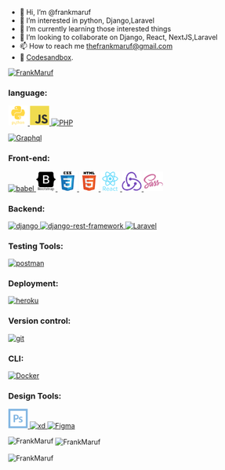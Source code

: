 - 👋 Hi, I’m @frankmaruf
- 👀 I’m interested in python, Django,Laravel
- 🌱 I’m currently learning those interested things
- 💞️ I’m looking to collaborate on Django, React, NextJS,Laravel
- 📫 How to reach me thefrankmaruf@gmail.com
- 👀 [Codesandbox](https://codesandbox.io/u/frankmaruf).

<p align="left"> <a href="https://github.com/ryo-ma/github-profile-trophy"><img src="https://github-profile-trophy.vercel.app/?username=frankmaruf" alt="FrankMaruf" /></a> </p>
<h3 align="left">language:</h3>
<p align="left">
 <a href="https://www.python.org/" target="_blank"> <img src="https://raw.githubusercontent.com/devicons/devicon/master/icons/python/python-plain-wordmark.svg" alt="python" width="40" height="40"/> </a><a href="https://developer.mozilla.org/en-US/docs/Web/JavaScript" target="_blank"> <img src="https://raw.githubusercontent.com/devicons/devicon/master/icons/javascript/javascript-original.svg" alt="javascript" width="40" height="40"/> </a>
 <a href="php.net" target="_blank"> <img src="https://upload.wikimedia.org/wikipedia/commons/thumb/2/27/PHP-logo.svg/800px-PHP-logo.svg.png" alt="PHP" width="40" height="40"/> </a>
 </p>
 <a href="https://graphql.org/" target="_blank"> <img src="https://graphql.org/img/logo.svg" alt="Graphql" width="40" height="40"/> </a>
<h3 align="left">Front-end:</h3>
<p align="left">
<a href="https://babeljs.io/" target="_blank"> <img src="https://www.vectorlogo.zone/logos/babeljs/babeljs-icon.svg" alt="babel" width="40" height="40"/> </a>
 <a href="https://getbootstrap.com" target="_blank"> <img src="https://raw.githubusercontent.com/devicons/devicon/master/icons/bootstrap/bootstrap-plain-wordmark.svg" alt="bootstrap" width="40" height="40"/> </a>
  <a href="https://www.w3schools.com/css/" target="_blank"> <img src="https://raw.githubusercontent.com/devicons/devicon/master/icons/css3/css3-original-wordmark.svg" alt="css3" width="40" height="40"/> </a>
  <a href="https://www.w3.org/html/" target="_blank"> <img src="https://raw.githubusercontent.com/devicons/devicon/master/icons/html5/html5-original-wordmark.svg" alt="html5" width="40" height="40"/> </a>
  <a href="https://reactjs.org/" target="_blank"> <img src="https://raw.githubusercontent.com/devicons/devicon/master/icons/react/react-original-wordmark.svg" alt="react" width="40" height="40"/> </a>
  <a href="https://redux.js.org" target="_blank"> <img src="https://raw.githubusercontent.com/devicons/devicon/master/icons/redux/redux-original.svg" alt="redux" width="40" height="40"/> </a>
  <a href="https://sass-lang.com" target="_blank"> <img src="https://raw.githubusercontent.com/devicons/devicon/master/icons/sass/sass-original.svg" alt="sass" width="40" height="40"/> </a>
 </p>
 <h3 align="left">Backend:</h3>
 <p align="left">
  <a href="https://www.djangoproject.com/" target="_blank"> <img src="https://cdn.worldvectorlogo.com/logos/django.svg" alt="django" width="40" height="40"/> </a>
  <a href="https://www.django-rest-framework.org/" target="_blank"> <img src="https://www.django-rest-framework.org/img/logo.png" alt="django-rest-framework" width="90" height="40"/> </a>
 <a href="https://laravel.com/" target="_blank"> <img src="https://laravel.com/img/logomark.min.svg" alt="Laravel" width="90" height="40"/> </a>
 </p>
 <h3 align="left">Testing Tools:</h3>
 <p align="left">
  <a href="https://postman.com" target="_blank"> <img src="https://www.vectorlogo.zone/logos/getpostman/getpostman-icon.svg" alt="postman" width="40" height="40"/> </a>
 </p>
 <h3 align="left">Deployment:</h3>
  <p align="left">
 <a href="https://heroku.com" target="_blank"> <img src="https://www.vectorlogo.zone/logos/heroku/heroku-icon.svg" alt="heroku" width="40" height="40"/> </a>
 </p>
 
 
  <h3 align="left">Version control:</h3>
 <p align="left">
 <a href="https://git-scm.com/" target="_blank"> <img src="https://www.vectorlogo.zone/logos/git-scm/git-scm-icon.svg" alt="git" width="40" height="40"/> </a>
  </p>
  
  <h3 align="left">CLI:</h3>
 <p align="left">
 <a href="https://www.docker.com/" target="_blank"> <img src="https://www.docker.com/sites/default/files/d8/styles/role_icon/public/2019-07/Moby-logo.png?itok=sYH_JEaJ" alt="Docker" width="60"/> </a>
  </p>
 
  <h3 align="left">Design Tools:</h3>
  <p align="left">
  <a href="https://www.photoshop.com/en" target="_blank"> <img src="https://raw.githubusercontent.com/devicons/devicon/master/icons/photoshop/photoshop-line.svg" alt="photoshop" width="40" height="40"/> </a>
  <a href="https://www.adobe.com/products/xd.html" target="_blank"> <img src="https://cdn.worldvectorlogo.com/logos/adobe-xd.svg" alt="xd" width="40" height="40"/> </a>
 <a href="https://www.figma.com/" target="_blank"> <img src="https://upload.wikimedia.org/wikipedia/commons/3/33/Figma-logo.svg" alt="Figma" width="40" height="40"/> </a>
  </p>
  


<p><img align="left" src="https://github-readme-stats.vercel.app/api/top-langs?username=frankmaruf&show_icons=true&locale=en&layout=compact" alt="FrankMaruf" /></p>
<p>&nbsp;<img align="center" src="https://github-readme-stats.vercel.app/api?username=frankmaruf&show_icons=true&locale=en" alt="FrankMaruf" /></p>
<p><img align="center" src="https://github-readme-streak-stats.herokuapp.com/?user=frankmaruf&" alt="FrankMaruf" /></p>
<!---
frankmaruf/frankmaruf is a ✨ special ✨ repository because its `README.md` (this file) appears on your GitHub profile.
You can click the Preview link to take a look at your changes.
--->
